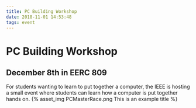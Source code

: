 ```yaml
---
title: PC Building Workshop
date: 2018-11-01 14:53:48
tags: event
---
```

# PC Building Workshop
## December 8th in EERC 809
For students wanting to learn to put together a computer, the IEEE is hosting a small event where students can learn how a computer is put together hands on.
{% asset_img PCMasterRace.png This is an example title %}
